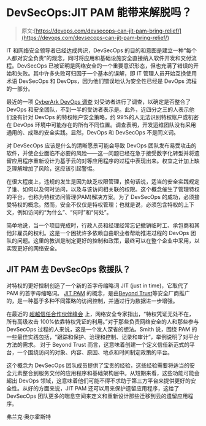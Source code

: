 # DevSecOps:JIT PAM 能带来解脱吗？

> 原文:[https://devops.com/devsecops-can-jit-pam-bring-relief/](https://devops.com/devsecops-can-jit-pam-bring-relief/)

IT 和网络安全领导者已经达成共识，DevSecOps 的目的和意图是建立一种“每个人都对安全负责”的观念，同时将应用和基础设施安全直接纳入软件开发和交付流程。DevSecOps 已被证明是网络安全的一个重要意识形态，但也充满了错误的开始和失败。其中许多失败可归因于一个基本的误解，即 IT 管理人员开始互换使用术语 DevSecOps 和 DevOps，因为他们错误地认为安全性已经是 DevOps 流程的一部分。

最近的一项 [CyberArk DevOps 调查](https://www.cyberark.com/resource/unaware-unprepared-devops-secrets-risk/) 对受访者进行了调查，以确定是否整合了 DevOps 和安全团队，不到一半的受访者表示是。此外，近四分之三的人表示他们没有针对 DevOps 的特权帐户安全策略，约 99%的人无法识别特权帐户或机密在 DevOps 环境中可能存在的所有不同位置。调查表明，开发运维团队没有采用通用的、成熟的安全实践。显然，DevOps 和 DevSecOps 不是同义词。

对 DevSecOps 应该是什么的清晰愿景可能会导致 DevOps 团队发布易受攻击的软件，并使企业面临不必要的风险——这一问题已经在急于接受数字化转型并将遗留应用程序重新设计为基于云的对等应用程序的过程中表现出来。权宜之计加上缺乏理解增加了风险，这应该引起警惕。

在很大程度上，违规的发生是因为缺乏权限管理，换句话说，适当的安全实践规定了谁、如何以及何时访问，以及与该访问相关联的权限。这个概念催生了管理特权的平台，也称为特权访问管理(PAM)解决方案。为了 DevSecOps 的成功，必须接受特权的概念。然而，安全不仅仅是特权管理；也就是说，必须包含特权的上下文，例如访问的“为什么”、“何时”和“何处”。

简单地说，当一个项目完成时，行政人员和经理经常忘记撤销临时工、承包商和其他非雇员的权利。这是一个困扰许多依赖自由职业者帮助推进过程的 DevOps 团队的问题。这里的教训是制定更好的控制和政策，最终可以在整个企业中采用，以实现更好的网络安全。

## JIT PAM 去 DevSecOps 救援队？

对特权的更好控制创造了一个新的首字母缩略词 JIT (just in time)，它取代了 PAM 的首字母缩略词。 [JIT PAM](https://blog.identityautomation.com/a-just-in-time-approach-to-edge-use-access) 的概念，是由[Beyond Trust](https://www.beyondtrust.com/)等安全厂商推广的，是一种基于多种不同策略的访问控制，并通过行为数据进一步增强。

在最近的 [超越信任合作伙伴峰会](https://www.beyondtrust.com/events/usergroups/beyondtrust-partner-summit-americas) 上，网络安全专家[](https://www.linkedin.com/in/dsmith8952/)指出，“特权凭证无处不在，所有高级攻击 100%依靠特权凭证的利用。”对于那些负责网络安全的人和那些参与 DevSecOps 过程的人来说，这是一个发人深省的想法。Smith 说，围绕 PAM 的一些最佳实践包括，“跟踪和保护、治理和控制、记录和审计”，举例说明了对平台方法的需求。 对于 Beyond Trust 而言，这意味着创建一个定义信任新范式的平台，一个围绕访问的对象、内容、原因、地点和时间制定政策的平台。

这个概念为 DevSecOps 团队成员提供了宝贵的经验，这些经验需要将适当的安全元素整合到服务交付的应用程序和基础架构层中。从短期来看，这些功能可能会超出 DevOps 领域，这意味着他们可能不得不求助于第三方平台来提供更好的安全性。从好的方面来说，JIT PAM 还可以用来保护遗留应用程序，这给了 DevSecOps 团队更多的喘息空间来定义和重新设计那些迁移到云的遗留应用程序。

弗兰克·奥尔霍斯特